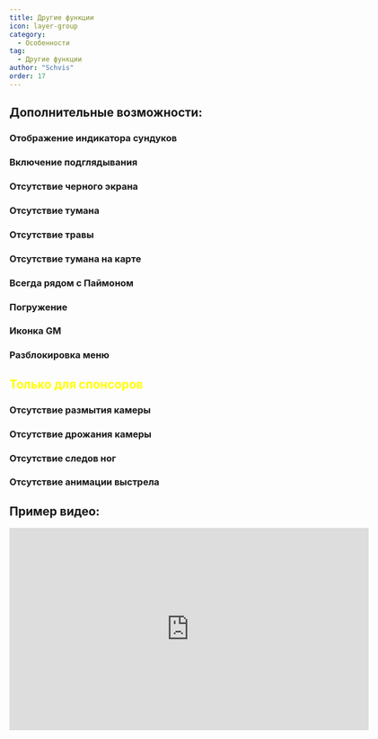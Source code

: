 ```yaml
---
title: Другие функции
icon: layer-group
category:
  - Особенности
tag:
  - Другие функции
author: "Schvis"
order: 17
---
```


## Дополнительные возможности:
### Отображение индикатора сундуков
### Включение подглядывания
### Отсутствие черного экрана
### Отсутствие тумана
### Отсутствие травы
### Отсутствие тумана на карте
### Всегда рядом с Паймоном
### Погружение
### Иконка GM
### Разблокировка меню
## <span style='color:yellow;'>Только для спонсоров</span>
### Отсутствие размытия камеры
### Отсутствие дрожания камеры
### Отсутствие следов ног
### Отсутствие анимации выстрела

## Пример видео:

<div class="iframe-container"><iframe width="640" height="360" src="https://www.youtube.com/embed/AjkJ8S8NHsI?list=PL5eI1Tb64p56g27qfYk7VuFTz4FK6YrKa" title="Korepi - Visuals/Other" frameborder="0" allow="accelerometer; autoplay; clipboard-write; encrypted-media; gyroscope; picture-in-picture; web-share" allowfullscreen></iframe></div>
